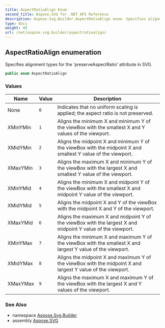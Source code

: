 ```yaml
---
title: AspectRatioAlign Enum
second_title: Aspose.SVG for .NET API Reference
description: Aspose.Svg.Builder.AspectRatioAlign enum. Specifies alignment types for the preserveAspectRatio attribute in SVG
type: docs
weight: 40
url: /net/aspose.svg.builder/aspectratioalign/
---
```

## AspectRatioAlign enumeration

Specifies alignment types for the 'preserveAspectRatio' attribute in SVG.

```csharp
public enum AspectRatioAlign
```

### Values

| Name | Value | Description |
| --- | --- | --- |
| None | `0` | Indicates that no uniform scaling is applied; the aspect ratio is not preserved. |
| XMinYMin | `1` | Aligns the minimum X and minimum Y of the viewBox with the smallest X and Y values of the viewport. |
| XMidYMin | `2` | Aligns the midpoint X and minimum Y of the viewBox with the midpoint X and smallest Y value of the viewport. |
| XMaxYMin | `3` | Aligns the maximum X and minimum Y of the viewBox with the largest X and smallest Y value of the viewport. |
| XMinYMid | `4` | Aligns the minimum X and midpoint Y of the viewBox with the smallest X and midpoint Y value of the viewport. |
| XMidYMid | `5` | Aligns the midpoint X and Y of the viewBox with the midpoint X and Y of the viewport. |
| XMaxYMid | `6` | Aligns the maximum X and midpoint Y of the viewBox with the largest X and midpoint Y value of the viewport. |
| XMinYMax | `7` | Aligns the minimum X and maximum Y of the viewBox with the smallest X and largest Y value of the viewport. |
| XMidYMax | `8` | Aligns the midpoint X and maximum Y of the viewBox with the midpoint X and largest Y value of the viewport. |
| XMaxYMax | `9` | Aligns the maximum X and maximum Y of the viewBox with the largest X and Y values of the viewport. |

### See Also

* namespace [Aspose.Svg.Builder](../../aspose.svg.builder/)
* assembly [Aspose.SVG](../../)
